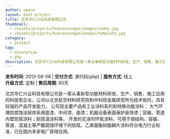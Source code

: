 ```yaml
---
author: upare
layout: post-project
title: 北京华仁兴业科技有限公司
thumbnail:
  - /assets/projects/huarenxingye/images/index.jpg
  - /assets/projects/huarenxingye/images/template.jpg
category:
  - project
tag:
  - enterprise
  - php
description: 北京华仁兴业科技有限公司是一家从事新型功能材料研发、生产、销售、施工应用的科技型企业，公司以北京航空材料研究院和中科院金属研究所为技术依托，具有较强的产品开发能力。 公司现主要产品有工业涂料系列和特殊功能涂料： 大气环境防腐蚀涂层体系用底漆、中间漆、面漆；机器设备表面保护装饰漆；容器、管道内壁防腐涂料；耐高温涂料等。 开发的无溶剂环氧涂料，可用于钢结构、容器、管道、混凝土等严酷腐蚀环境下的防腐。乙烯基酯树脂鳞片涂料符合电力行业标准，已在国内多家电厂获得应用。
---
```

**发布时间**: 2013-08-08 | **交付方式**: 源代码(php) | **服务方式**: 线上  
**升级方式**: 定制 | **售后周期**: 60天

 北京华仁兴业科技有限公司是一家从事新型功能材料研发、生产、销售、施工应用的科技型企业，公司以北京航空材料研究院和中科院金属研究所为技术依托，具有较强的产品开发能力。 公司现主要产品有工业涂料系列和特殊功能涂料： 大气环境防腐蚀涂层体系用底漆、中间漆、面漆；机器设备表面保护装饰漆；容器、管道内壁防腐涂料；耐高温涂料等。 开发的无溶剂环氧涂料，可用于钢结构、容器、管道、混凝土等严酷腐蚀环境下的防腐。乙烯基酯树脂鳞片涂料符合电力行业标准，已在国内多家电厂获得应用。
